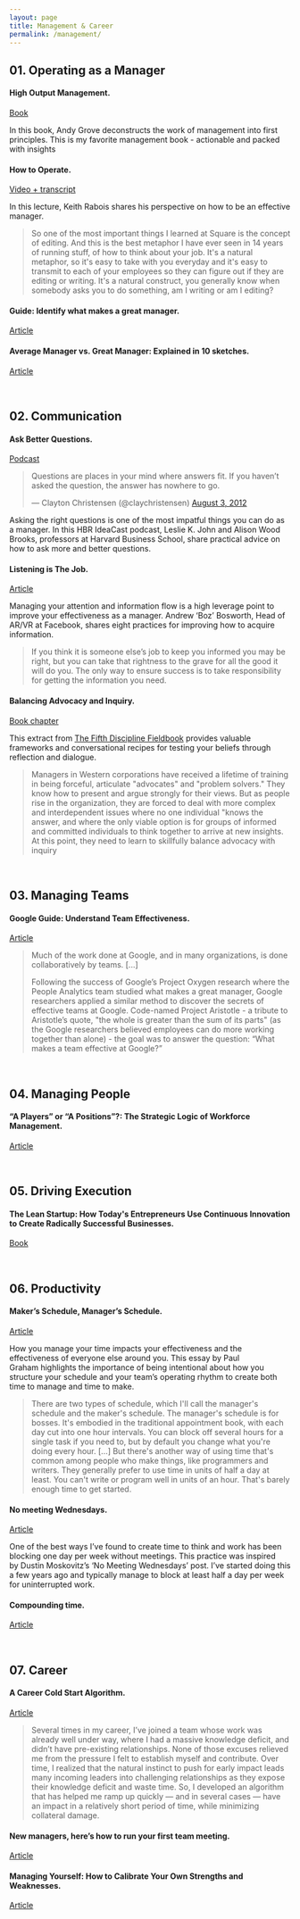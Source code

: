 ```yaml
---
layout: page
title: Management & Career
permalink: /management/
---
```


## 01. Operating as a Manager

#### High Output Management.

[Book](https://www.amazon.com/High-Output-Management-Andrew-Grove/dp/0679762884/)

In this book, Andy Grove deconstructs the work of management into first principles. This is my favorite management book - actionable and packed with insights

#### How to Operate.

[Video + transcript](http://startupclass.samaltman.com)

In this lecture, Keith Rabois shares his perspective on how to be an effective manager.

> So one of the most important things I learned at Square is the concept of editing. And this is the best metaphor I have ever seen in 14 years of running stuff, of how to think about your job. It's a natural metaphor, so it's easy to take with you everyday and it's easy to transmit to each of your employees so they can figure out if they are editing or writing. It's a natural construct, you generally know when somebody asks you to do something, am I writing or am I editing?

#### Guide: Identify what makes a great manager.

[Article](https://rework.withgoogle.com/guides/managers-identify-what-makes-a-great-manager/steps/introduction/)


#### Average Manager vs. Great Manager: Explained in 10 sketches.

[Article](https://medium.com/the-year-of-the-looking-glass/average-manager-vs-great-manager-cf8a2e30907d)

&nbsp;
## 02. Communication

#### Ask Better Questions.

[Podcast](https://hbr.org/podcast/2018/05/ask-better-questions)

<blockquote class="twitter-tweet"><p lang="en" dir="ltr">Questions are places in your mind where answers fit. If you haven’t asked the question, the answer has nowhere to go.</p>&mdash; Clayton Christensen (@claychristensen) <a href="https://twitter.com/claychristensen/status/231411154050748416?ref_src=twsrc%5Etfw">August 3, 2012</a></blockquote> <script async src="https://platform.twitter.com/widgets.js" charset="utf-8"></script>

Asking the right questions is one of the most impatful things you can do as a manager. In this HBR IdeaCast podcast, Leslie K. John and Alison Wood Brooks, professors at Harvard Business School, share practical advice on how to ask more and better questions.

#### Listening is The Job.

[Article](https://boz.com/articles/listening-is-the-job)

Managing your attention and information flow is a high leverage point to improve your effectiveness as a manager. Andrew ‘Boz’ Bosworth, Head of AR/VR at Facebook, shares eight practices for improving how to acquire information.

> If you think it is someone else’s job to keep you informed you may be right, but you can take that rightness to the grave for all the good it will do you. The only way to ensure success is to take responsibility for getting the information you need.

#### Balancing Advocacy and Inquiry.

[Book chapter](https://canvas.uw.edu/courses/919517/files/28649119/download?wrap=1)

This extract from [The Fifth Discipline Fieldbook](https://www.penguinrandomhouse.com/books/163985/the-fifth-discipline-fieldbook-by-peter-m-senge/) provides valuable frameworks and conversational recipes for testing your beliefs through reflection and dialogue.

> Managers in Western corporations have received a lifetime of training in being forceful, articulate "advocates" and "problem solvers." They know how to present and argue strongly for their views. But as people rise in the organization, they are forced to deal with more complex and interdependent issues where no one individual "knows the answer, and where the only viable option is for groups of informed and committed individuals to think together to arrive at new insights. At this point, they need to learn to skillfully balance advocacy with inquiry

&nbsp;
## 03. Managing Teams

#### Google Guide: Understand Team Effectiveness.

[Article](https://rework.withgoogle.com/guides/understanding-team-effectiveness/steps/introduction/)

> Much of the work done at Google, and in many organizations, is done collaboratively by teams. [...]
>
> Following the success of Google’s Project Oxygen research where the People Analytics team studied what makes a great manager, Google researchers applied a similar method to discover the secrets of effective teams at Google. Code-named Project Aristotle - a tribute to Aristotle’s quote, "the whole is greater than the sum of its parts" (as the Google researchers believed employees can do more working together than alone) - the goal was to answer the question: “What makes a team effective at Google?”

&nbsp;
## 04. Managing People

#### “A Players” or “A Positions”?: The Strategic Logic of Workforce Management.

[Article](https://hbr.org/2005/12/a-players-or-a-positions-the-strategic-logic-of-workforce-management)

&nbsp;
## 05. Driving Execution

#### The Lean Startup: How Today's Entrepreneurs Use Continuous Innovation to Create Radically Successful Businesses.

[Book](http://theleanstartup.com/book)

&nbsp;
## 06. Productivity

#### Maker’s Schedule, Manager’s Schedule.

[Article](http://www.paulgraham.com/makersschedule.html)

How you manage your time impacts your effectiveness and the effectiveness of everyone else around you. This essay by Paul Graham highlights the importance of being intentional about how you structure your schedule and your team’s operating rhythm to create both time to manage and time to make.

> There are two types of schedule, which I'll call the manager's schedule and the maker's schedule. The manager's schedule is for bosses. It's embodied in the traditional appointment book, with each day cut into one hour intervals. You can block off several hours for a single task if you need to, but by default you change what you're doing every hour. […] But there's another way of using time that's common among people who make things, like programmers and writers. They generally prefer to use time in units of half a day at least. You can't write or program well in units of an hour. That's barely enough time to get started.

#### No meeting Wednesdays.

[Article](https://blog.asana.com/2013/02/no-meeting-wednesdays/)

One of the best ways I’ve found to create time to think and work has been blocking one day per week without meetings. This practice was inspired by Dustin Moskovitz’s ‘No Meeting Wednesdays’ post. I’ve started doing this a few years ago and typically manage to block at least half a day per week for uninterrupted work.

#### Compounding time.

[Article](https://m.signalvnoise.com/compounding-time/)

&nbsp;
## 07. Career

#### A Career Cold Start Algorithm.

[Article](https://boz.com/articles/career-cold-start)

> Several times in my career, I’ve joined a team whose work was already well under way, where I had a massive knowledge deficit, and didn’t have pre-existing relationships. None of those excuses relieved me from the pressure I felt to establish myself and contribute. Over time, I realized that the natural instinct to push for early impact leads many incoming leaders into challenging relationships as they expose their knowledge deficit and waste time. So, I developed an algorithm that has helped me ramp up quickly — and in several cases — have an impact in a relatively short period of time, while minimizing collateral damage.

#### New managers, here’s how to run your first team meeting.

[Article](https://knowyourteam.com/blog/2018/10/12/new-managers-heres-how-to-run-your-first-team-meeting/)

#### Managing Yourself: How to Calibrate Your Own Strengths and Weaknesses.

[Article](https://medium.com/better-humans/managing-yourself-how-to-calibrate-your-own-strengths-and-weaknesses-bd5a88f7121f)
